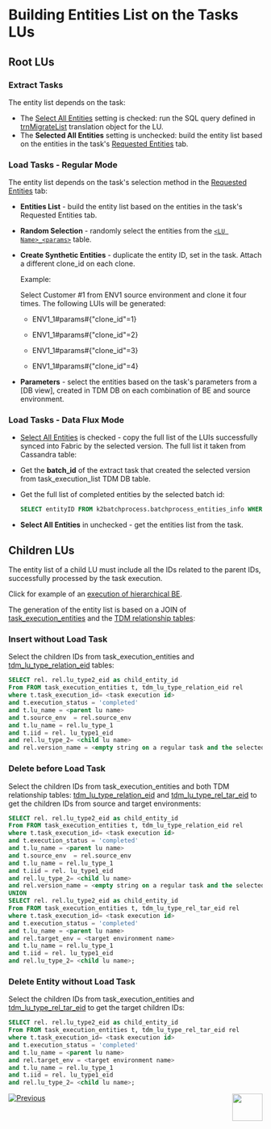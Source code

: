 # Building Entities List on the Tasks LUs

## Root LUs

### Extract Tasks

The entity list depends on the task:

- The [Select All Entities](/articles/TDM/tdm_gui/16_extract_task.md#select-all-entities) setting is checked: run the SQL query defined in [trnMigrateList](/articles/TDM/tdm_implementation/04_fabric_tdm_library.md#trnmigratelist) translation object for the LU.
- The **Selected All Entities** setting is unchecked: build the entity list based on the entities in the task's  [Requested Entities](/articles/TDM/tdm_gui/16_extract_task.md#requested-entities) tab.

### Load Tasks - Regular Mode

The entity list depends on the task's selection method in the [Requested Entities](/articles/TDM/tdm_gui/18_load_task_requested_entities_regular_mode.md) tab: 

- **Entities List** - build the entity list based on the entities in the task's Requested Entities tab.

- **Random Selection** - randomly select the entities from the  [`<LU Name>_<params>`](/articles/TDM/tdm_implementation/07_tdm_implementation_parameters_handling.md#tdm-parameter-tables) table.

- **Create Synthetic Entities** - duplicate the entity ID, set in the task. Attach a different clone_id on each clone. 

  Example: 

  Select Customer #1 from ENV1 source environment and clone it four times. The following LUIs will be generated: 

  - ENV1_1#params#{"clone_id"=1}

  - ENV1_1#params#{"clone_id"=2}

  - ENV1_1#params#{"clone_id"=3}

  - ENV1_1#params#{"clone_id"=4}

    

- **Parameters** - select the entities based on the task's parameters from a [DB view], created in TDM DB on each combination of BE and source environment.  

### Load Tasks - Data Flux Mode

-  [Select All Entities](/articles/TDM/tdm_gui/20_load_task_dataflux_mode.md#select-all-entities) is checked  -  copy the full list of the LUIs successfully synced into Fabric by the selected version. The full list it taken from Cassandra table:

  - Get the **batch_id** of the extract task that created the selected version from task_execution_list TDM DB table.

  - Get the full list of completed entities by the selected batch id: 

    ```sql
    SELECT entityID FROM k2batchprocess.batchprocess_entities_info WHERE bid = <selected batch id> and status =  'COMPLETED' ALLOW FILTERING;
    ```

- **Select All Entities** in unchecked - get the entities list from the task.

## Children LUs

The entity list of a child LU must include all the IDs related to the parent IDs, successfully processed by the task execution.

Click for example of an [execution of hierarchical BE](/articles/TDM/tdm_overview/03_business_entity_overview.md#task-execution-of-hierarchical-business-entities).

The generation of the entity list is based on a JOIN of [task_execution_entities](02_tdm_database.md#task_execution_entities) and the [TDM relationship tables](/articles/TDM/tdm_implementation/06_tdm_implementation_support_hierarchy.md#tdm-relationship-tables):

### Insert without Load Task

Select the children IDs from task_execution_entities and [tdm_lu_type_relation_eid](/articles/TDM/tdm_implementation/06_tdm_implementation_support_hierarchy.md#tdm_lu_type_relation_eid) tables:

```sql
SELECT rel. rel.lu_type2_eid as child_entity_id
From FROM task_execution_entities t, tdm_lu_type_relation_eid rel 
where t.task_execution_id= <task execution id> 
and t.execution_status = 'completed' 
and t.lu_name = <parent lu name> 
and t.source_env  = rel.source_env 
and t.lu_name = rel.lu_type_1 
and t.iid = rel. lu_type1_eid 
and rel.lu_type_2= <child lu name> 
and rel.version_name = <empty string on a regular task and the selected version name on a Data Flux task>;
```



### Delete before Load Task

Select the children IDs from task_execution_entities and both TDM relationship tables: [tdm_lu_type_relation_eid](/articles/TDM/tdm_implementation/06_tdm_implementation_support_hierarchy.md#tdm_lu_type_relation_eid) and [tdm_lu_type_rel_tar_eid](/articles/TDM/tdm_implementation/06_tdm_implementation_support_hierarchy.md#tdm_lu_type_rel_tar_eid) to get the children IDs from source and target environments: 

```sql
SELECT rel. rel.lu_type2_eid as child_entity_id
From FROM task_execution_entities t, tdm_lu_type_relation_eid rel 
where t.task_execution_id= <task execution id> 
and t.execution_status = 'completed' 
and t.lu_name = <parent lu name> 
and t.source_env  = rel.source_env 
and t.lu_name = rel.lu_type_1 
and t.iid = rel. lu_type1_eid 
and rel.lu_type_2= <child lu name> 
and rel.version_name = <empty string on a regular task and the selected version name on a Data Flux task>
UNION
SELECT rel. rel.lu_type2_eid as child_entity_id
From FROM task_execution_entities t, tdm_lu_type_rel_tar_eid rel 
where t.task_execution_id= <task execution id> 
and t.execution_status = 'completed' 
and t.lu_name = <parent lu name> 
and rel.target_env = <target environment name> 
and t.lu_name = rel.lu_type_1 
and t.iid = rel. lu_type1_eid 
and rel.lu_type_2= <child lu name>; 
```



### Delete Entity without Load Task

Select the children IDs from task_execution_entities and [tdm_lu_type_rel_tar_eid](/articles/TDM/tdm_implementation/06_tdm_implementation_support_hierarchy.md#tdm_lu_type_rel_tar_eid) to get the target children IDs: 

```sql
SELECT rel. rel.lu_type2_eid as child_entity_id
From FROM task_execution_entities t, tdm_lu_type_rel_tar_eid rel 
where t.task_execution_id= <task execution id> 
and t.execution_status = 'completed' 
and t.lu_name = <parent lu name> 
and rel.target_env = <target environment name> 
and t.lu_name = rel.lu_type_1 
and t.iid = rel. lu_type1_eid 
and rel.lu_type_2= <child lu name>; 
```





[![Previous](/articles/images/Previous.png)](03_task_execution_processes.md)[<img align="right" width="60" height="54" src="/articles/images/Next.png">](04_task_execution_overridden_parameters.md)





